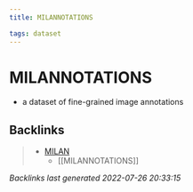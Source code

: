 ```yaml
---
title: MILANNOTATIONS

tags: dataset 
---
```


# MILANNOTATIONS
- a dataset of fine-grained image annotations








































































## Backlinks

> - [MILAN](MILAN.md)
>   - [[MILANNOTATIONS]]

_Backlinks last generated 2022-07-26 20:33:15_
